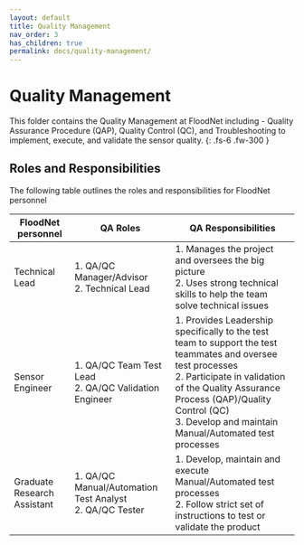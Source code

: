 ```yaml
---
layout: default
title: Quality Management
nav_order: 3
has_children: true
permalink: docs/quality-management/
---
```


# Quality Management

This folder contains the Quality Management at FloodNet including - Quality Assurance Procedure (QAP), Quality Control (QC), and Troubleshooting to implement, execute, and validate the sensor quality.
{: .fs-6 .fw-300 }


<h2>Roles and Responsibilities</h2>

The following table outlines the roles and responsibilities for FloodNet personnel

| FloodNet personnel          | QA Roles                                                     | QA Responsibilities                                          |
| --------------------------- | ------------------------------------------------------------ | ------------------------------------------------------------ |
| Technical Lead              | 1. QA/QC Manager/Advisor <br />2. Technical Lead             | 1. Manages the project and oversees the big picture<br />2. Uses strong technical skills to help the team solve technical issues |
| Sensor Engineer             | 1. QA/QC Team Test Lead <br />2. QA/QC Validation Engineer <br /> | 1. Provides Leadership specifically to the test team to support the test teammates and oversee test processes<br /> 2. Participate in validation of the Quality Assurance Process (QAP)/Quality Control (QC)<br /> 3. Develop and maintain Manual/Automated test processes |
| Graduate Research Assistant | 1. QA/QC Manual/Automation Test Analyst <br />2. QA/QC Tester | 1. Develop, maintain and execute Manual/Automated test processes <br />2. Follow strict set of instructions to test or validate the product |

